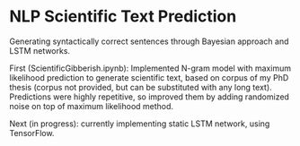 # NLP Scientific Text Prediction

Generating syntactically correct sentences through Bayesian approach and LSTM networks.

First (ScientificGibberish.ipynb): Implemented N-gram model with maximum likelihood prediction to generate scientific text, based on corpus of my PhD thesis (corpus not provided, but can be substituted with any long text). Predictions were highly repetitive, so improved them by adding randomized noise on top of maximum likelihood method.

Next (in progress): currently implementing static LSTM network, using TensorFlow.
